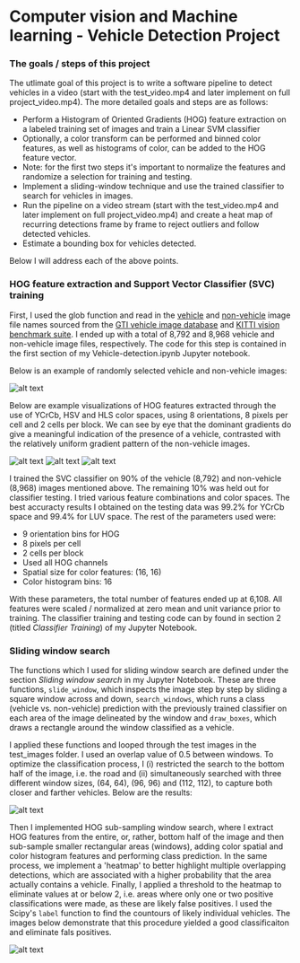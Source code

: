 # Computer vision and Machine learning - Vehicle Detection Project


### The goals / steps of this project

The utlimate goal of this project is to write a software pipeline to detect vehicles in a video (start with the test_video.mp4 and later implement on full project_video.mp4). The more detailed goals and steps are as follows: 

* Perform a Histogram of Oriented Gradients (HOG) feature extraction on a labeled training set of images and train a Linear SVM classifier
* Optionally, a color transform can be performed and binned color features, as well as histograms of color, can be added to the HOG feature vector.
* Note: for the first two steps it's important to normalize the features and randomize a selection for training and testing.
* Implement a sliding-window technique and use the trained classifier to search for vehicles in images.
* Run the pipeline on a video stream (start with the test_video.mp4 and later implement on full project_video.mp4) and create a heat map of recurring detections frame by frame to reject outliers and follow detected vehicles.
* Estimate a bounding box for vehicles detected.
  
Below I will address each of the above points.

[//]: # (Image References)
[image1]: ./output_images/sample_car_not_car.jpg
[image2]: ./output_images/car_not_car_HOGs.jpg
[image3]: ./output_images/car_not_car_HOGs2.jpg
[image4]: ./output_images/car_not_car_HOGs3.jpg
[image5]: ./output_images/sliding_window_search.jpg 
[image6]: ./output_images/labels_thresholded_heatmap.jpg



### HOG feature extraction and Support Vector Classifier (SVC) training 

First, I used the glob function and read in the [vehicle](https://s3.amazonaws.com/udacity-sdc/Vehicle_Tracking/vehicles.zip) and  [non-vehicle](https://s3.amazonaws.com/udacity-sdc/Vehicle_Tracking/non-vehicles.zip) image file names sourced from the [GTI vehicle image database](http://www.gti.ssr.upm.es/data/Vehicle_database.html) and [KITTI vision benchmark suite](http://www.cvlibs.net/datasets/kitti/). I ended up with a total of 8,792 and 8,968 vehicle and non-vehicle image files, respectively. The code for this step is contained in the first section of my Vehicle-detection.ipynb Jupyter notebook. 

Below is an example of randomly selected vehicle and non-vehicle images:

![alt text][image1]

Below are example visualizations of HOG features extracted through the use of YCrCb, HSV and HLS color spaces, using 8 orientations, 8 pixels per cell and 2 cells per block. We can see by eye that the dominant gradients do give a meaningful indication of the presence of a vehicle, contrasted with the relatively uniform gradient pattern of the non-vehicle images. 

![alt text][image2]
![alt text][image3]
![alt text][image4]

I trained the SVC classifier on 90% of the vehicle (8,792) and non-vehicle (8,968) images mentioned above. The remaining 10% was held out for classifier testing. I tried various feature combinations and color spaces. The best accuracty results I obtained on the testing data was 99.2% for YCrCb space and 99.4% for LUV space. The rest of the parameters used were: 

* 9 orientation bins for HOG
* 8 pixels per cell 
* 2 cells per block 
* Used all HOG channels 
* Spatial size for color features: (16, 16) 
* Color histogram bins: 16   

With these parameters, the total number of features ended up at 6,108. All features were scaled / normalized at zero mean and unit variance prior to training. The classifier training and testing code can by found in section 2 (titled _Classifier Training_) of my Jupyter Notebook.

### Sliding window search

The functions which I used for sliding window search are defined under the section _Sliding window search_ in my Jupyter Notebook. These are three functions, `slide_window`, which inspects the image step by step by sliding a square window across and down, `search_windows`, which runs a class (vehicle vs. non-vehicle) prediction with the previously trained classifier on each area of the image delineated by the window and `draw_boxes`, which draws a rectangle around the window classified as a vehicle. 

I applied these functions and looped through the test images in the test\_images folder. I used an overlap value of 0.5 between windows. To optimize the classification process, I (i) restricted the search to the bottom half of the image, i.e. the road and (ii) simultaneously searched with three different window sizes, (64, 64), (96, 96) and (112, 112), to capture both closer and farther vehicles. Below are the results:

![alt text][image5]

Then I implemented HOG sub-sampling window search, where I extract HOG features from the entire, or, rather, bottom half of the image and then sub-sample smaller rectangular areas (windows), adding color spatial and color histogram features and performing class prediction. In the same process, we implement a 'heatmap' to better highlight multiple overlapping detections, which are associated with a higher probability that the area actually contains a vehicle. Finally, I applied a threshold to the heatmap to eliminate values at or below 2, i.e. areas where only one or two positive classifications were made, as these are likely false positives. I used the Scipy's `label` function to find the countours of likely individual vehicles. The images below demonstrate that this procedure yielded a good classificaiton and eliminate fals positives. 

![alt text][image6]
